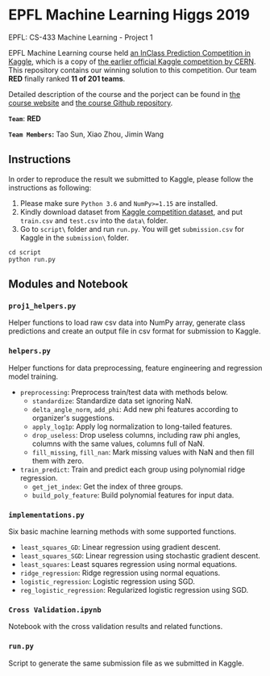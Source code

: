 # EPFL Machine Learning Higgs 2019
EPFL: CS-433 Machine Learning - Project 1

EPFL Machine Learning course held [an InClass Prediction Competition in Kaggle](https://www.kaggle.com/c/epfml18-higgs), which is a copy of [the earlier official Kaggle competition by CERN](https://www.kaggle.com/c/higgs-boson). This repository contains our winning solution to this competition. Our team **RED** finally ranked **11 of 201 teams**. 

Detailed description of the course and the porject can be found in [the course website](https://mlo.epfl.ch/page-157255-en-html/) and [the course Github repository](https://github.com/epfml/ML_course). 

**`Team`**: **RED**

**`Team Members`:** Tao Sun, Xiao Zhou, Jimin Wang


## Instructions

In order to reproduce the result we submitted to Kaggle, please follow the instructions as following:

1. Please make sure ```Python 3.6``` and ```NumPy>=1.15``` are installed.
2. Kindly download dataset from [Kaggle competition dataset](https://www.kaggle.com/c/11051/download-all), and put ```train.csv``` and ```test.csv``` into the ```data\``` folder.
3. Go to `script\` folder and run ```run.py```. You will get ```submission.csv``` for Kaggle in the ```submission\``` folder.

~~~~shell
cd script
python run.py
~~~~

## Modules and Notebook

### ```proj1_helpers.py```
Helper functions to load raw csv data into NumPy array, generate class predictions and create an output file in csv format for submission to Kaggle.

### ```helpers.py```

Helper functions for data preprocessing, feature engineering and regression model training.

- `preprocessing`: Preprocess train/test data with methods below.
  - `standardize`: Standardize data set ignoring NaN.
  - `delta_angle_norm`, `add_phi`: Add new phi features according to organizer's suggestions.
  - `apply_log1p`: Apply log normalization to long-tailed features.
  - `drop_useless`: Drop useless columns, including raw phi angles, columns with the same values, columns full of NaN.
  - `fill_missing`, `fill_nan`: Mark missing values with NaN and then fill them with zero.
- `train_predict`: Train and predict each group using polynomial ridge regression.
  - `get_jet_index`: Get the index of three groups.
  - `build_poly_feature`: Build polynomial features for input data.

### ```implementations.py```

Six basic machine learning methods with some supported functions.

- `least_squares_GD`: Linear regression using gradient descent.
- `least_squares_SGD`: Linear regression using stochastic gradient descent.
- `least_squares`: Least squares regression using normal equations.
- `ridge_regression`: Ridge regression using normal equations.
- `logistic_regression`: Logistic regression using SGD.
- `reg_logistic_regression`: Regularized logistic regression using SGD.

### ```Cross Validation.ipynb```

Notebook with the cross validation results and related functions.

### ```run.py```

Script to generate the same submission file as we submitted in Kaggle.



